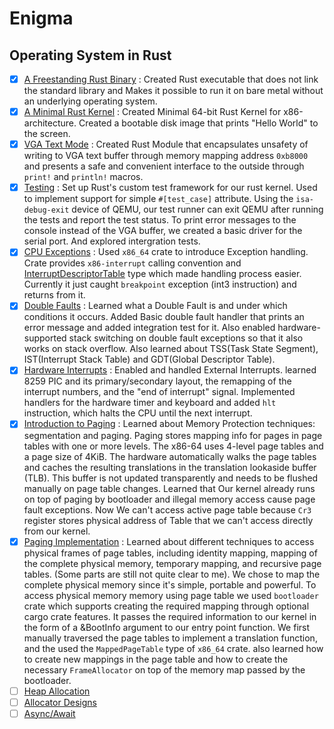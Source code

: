  # Enigma
## Operating System in Rust

- [x] [A Freestanding Rust Binary](https://os.phil-opp.com/freestanding-rust-binAary/) : Created Rust executable that does not link the standard library and Makes it possible to run it on bare metal without an underlying operating system.
- [x] [A Minimal Rust Kernel](https://os.phil-opp.com/minimal-rust-kernel/) : Created Minimal 64-bit Rust Kernel for x86-architecture. Created a bootable disk image that prints "Hello World" to the screen.
- [x] [VGA Text Mode](https://os.phil-opp.com/vga-text-mode/) : Created Rust Module that encapsulates unsafety of writing to VGA text buffer through memory mapping address `0xb8000` and presents a safe and convenient interface to the outside through `print!` and `println!` macros.
- [x] [Testing](https://os.phil-opp.com/testing/) : Set up Rust's custom test framework for our rust kernel. Used to implement support for simple `#[test_case]` attribute. Using the `isa-debug-exit` device of QEMU, our test runner can exit QEMU after running the tests and report the test status. To print error messages to the console instead of the VGA buffer, we created a basic driver for the serial port. And explored intergration tests.
- [x] [CPU Exceptions](https://os.phil-opp.com/cpu-exceptions/) : Used `x86_64` crate to introduce Exception handling. Crate provides `x86-interrupt` calling convention and [InterruptDescriptorTable](https://docs.rs/x86_64/0.14.2/x86_64/structures/idt/struct.InterruptDescriptorTable.html) type which made handling process easier. Currently it just caught `breakpoint` exception (int3 instruction) and returns from it.
- [x] [Double Faults](https://os.phil-opp.com/double-fault-exceptions/) : Learned what a Double Fault is and under which conditions it occurs. Added Basic double fault handler that prints an error message and added integration test for it. Also enabled hardware-supported stack switching on double fault exceptions so that it also works on stack overflow. Also learned about TSS(Task State Segment), IST(Interrupt Stack Table) and GDT(Global Descriptor Table).
- [x] [Hardware Interrupts](https://os.phil-opp.com/hardware-interrupts/) : Enabled and handled External Interrupts. learned 8259 PIC and its primary/secondary layout, the remapping of the interrupt numbers, and the "end of interrupt" signal. Implemented handlers for the hardware timer and keyboard and added `hlt` instruction, which halts the CPU until the next interrupt.
- [x] [Introduction to Paging](https://os.phil-opp.com/paging-introduction/) : Learned about Memory Protection techniques: segmentation and paging. Paging stores mapping info for pages in page tables with one or more levels. The x86-64 uses 4-level page tables and a page size of 4KiB. The hardware automatically walks the page tables and caches the resulting translations in the translation lookaside buffer (TLB). This buffer is not updated transparently and needs to be flushed manually on page table changes. Learned that Our kernel already runs on top of paging by bootloader and illegal memory access cause page fault exceptions. Now We can't access active page table because `Cr3` register stores physical address of Table that we can't access directly from our kernel.
- [x] [Paging Implementation](https://os.phil-opp.com/paging-implementation/) : Learned about different techniques to access physical frames of page tables, including identity mapping, mapping of the complete physical memory, temporary mapping, and recursive page tables. (Some parts are still not quite clear to me). We chose to map the complete physical memory since it's simple, portable and powerful. To access physical memory memory using page table we used `bootloader` crate which supports creating the required mapping through optional cargo crate features. It passes the required information to our kernel in the form of a &BootInfo argument to our entry point function. We first manually traversed the page tables to implement a translation function, and the used the `MappedPageTable` type of `x86_64` crate. also learned how to create new mappings in the page table and how to create the necessary `FrameAllocator` on top of the memory map passed by the bootloader.
- [ ] [Heap Allocation](https://os.phil-opp.com/heap-allocation/)
- [ ] [Allocator Designs](https://os.phil-opp.com/allocator-designs/)
- [ ] [Async/Await](https://os.phil-opp.com/async-await/)
